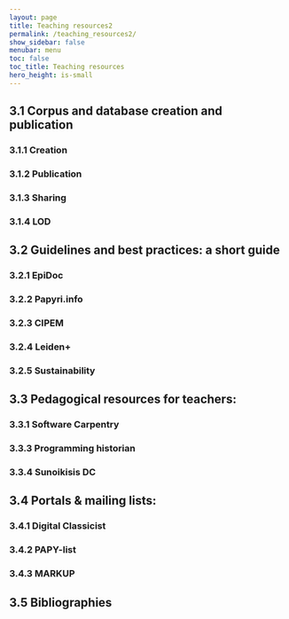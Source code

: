 ```yaml
---
layout: page
title: Teaching resources2
permalink: /teaching_resources2/
show_sidebar: false
menubar: menu
toc: false
toc_title: Teaching resources
hero_height: is-small
---
```


## 3.1 Corpus and database creation and publication

###  3.1.1 Creation

### 3.1.2 Publication

### 3.1.3 Sharing 

### 3.1.4 LOD


## 3.2 Guidelines and best practices: a short guide

###  3.2.1 EpiDoc

###  3.2.2 Papyri.info

### 3.2.3 CIPEM

### 3.2.4 Leiden+

### 3.2.5 Sustainability


## 3.3 Pedagogical resources for teachers:

###  3.3.1 Software Carpentry

### 3.3.3 Programming historian 

### 3.3.4 Sunoikisis DC


## 3.4 Portals & mailing lists:

###  3.4.1 Digital Classicist 

###  3.4.2 PAPY-list

###  3.4.3 MARKUP

##  3.5 Bibliographies 

